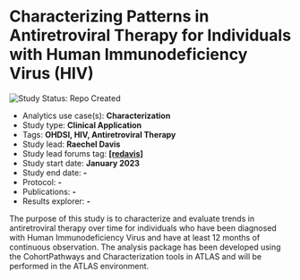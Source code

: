 Characterizing Patterns in Antiretroviral Therapy for Individuals with Human Immunodeficiency Virus (HIV)
=============

<img src="https://img.shields.io/badge/Study%20Status-Repo%20Created-lightgray.svg" alt="Study Status: Repo Created">

- Analytics use case(s): **Characterization**
- Study type: **Clinical Application**
- Tags: **OHDSI, HIV, Antiretroviral Therapy**
- Study lead: **Raechel Davis**
- Study lead forums tag: **[[redavis]](https://forums.ohdsi.org/u/[redavis])**
- Study start date: **January 2023**
- Study end date: **-**
- Protocol: **-**
- Publications: **-**
- Results explorer: **-**

The purpose of  this study is to characterize and evaluate trends in antiretroviral therapy over time for individuals who have been diagnosed with Human Immunodeficiency Virus and have at least 12 months of continuous observation. The analysis package has been developed using the CohortPathways and Characterization tools in ATLAS and will be performed in the ATLAS environment.
